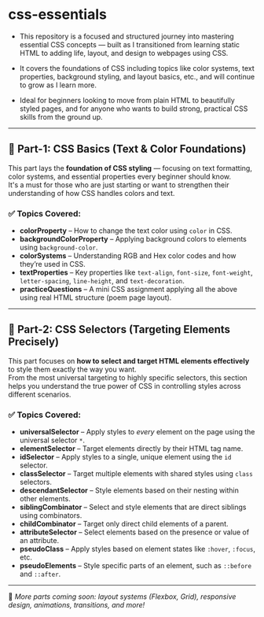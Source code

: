 # css-essentials

- This repository is a focused and structured journey into mastering essential CSS concepts — built as I transitioned from learning static HTML to adding life, layout, and design to webpages using CSS.

- It covers the foundations of CSS including topics like color systems, text properties, background styling, and layout basics, etc., and will continue to grow as I learn more.

- Ideal for beginners looking to move from plain HTML to beautifully styled pages, and for anyone who wants to build strong, practical CSS skills from the ground up.

---

## 📘 Part-1: CSS Basics (Text & Color Foundations)

This part lays the **foundation of CSS styling** — focusing on text formatting, color systems, and essential properties every beginner should know.  
It's a must for those who are just starting or want to strengthen their understanding of how CSS handles colors and text.

### ✅ Topics Covered:
- **colorProperty** – How to change the text color using `color` in CSS.
- **backgroundColorProperty** – Applying background colors to elements using `background-color`.
- **colorSystems** – Understanding RGB and Hex color codes and how they’re used in CSS.
- **textProperties** – Key properties like `text-align`, `font-size`, `font-weight`, `letter-spacing`, `line-height`, and `text-decoration`.
- **practiceQuestions** – A mini CSS assignment applying all the above using real HTML structure (poem page layout).

---

## 📘 Part-2: CSS Selectors (Targeting Elements Precisely)

This part focuses on **how to select and target HTML elements effectively** to style them exactly the way you want.  
From the most universal targeting to highly specific selectors, this section helps you understand the true power of CSS in controlling styles across different scenarios.

### ✅ Topics Covered:
- **universalSelector** – Apply styles to *every* element on the page using the universal selector `*`.
- **elementSelector** – Target elements directly by their HTML tag name.
- **idSelector** – Apply styles to a single, unique element using the `id` selector.
- **classSelector** – Target multiple elements with shared styles using `class` selectors.
- **descendantSelector** – Style elements based on their nesting within other elements.
- **siblingCombinator** – Select and style elements that are direct siblings using combinators.
- **childCombinator** – Target only direct child elements of a parent.
- **attributeSelector** – Select elements based on the presence or value of an attribute.
- **pseudoClass** – Apply styles based on element states like `:hover`, `:focus`, etc.
- **pseudoElements** – Style specific parts of an element, such as `::before` and `::after`.

---

📌 *More parts coming soon: layout systems (Flexbox, Grid), responsive design, animations, transitions, and more!*